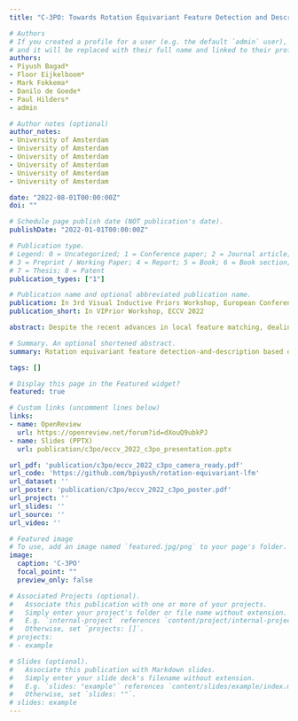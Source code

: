 ```yaml
---
title: "C-3PO: Towards Rotation Equivariant Feature Detection and Description"

# Authors
# If you created a profile for a user (e.g. the default `admin` user), write the username (folder name) here
# and it will be replaced with their full name and linked to their profile.
authors:
- Piyush Bagad*
- Floor Eijkelboom*
- Mark Fokkema*
- Danilo de Goede*
- Paul Hilders*
- admin

# Author notes (optional)
author_notes:
- University of Amsterdam
- University of Amsterdam
- University of Amsterdam
- University of Amsterdam
- University of Amsterdam
- University of Amsterdam

date: "2022-08-01T00:00:00Z"
doi: ""

# Schedule page publish date (NOT publication's date).
publishDate: "2022-01-01T00:00:00Z"

# Publication type.
# Legend: 0 = Uncategorized; 1 = Conference paper; 2 = Journal article;
# 3 = Preprint / Working Paper; 4 = Report; 5 = Book; 6 = Book section;
# 7 = Thesis; 8 = Patent
publication_types: ["1"]

# Publication name and optional abbreviated publication name.
publication: In 3rd Visual Inductive Priors Workshop, European Conference on Computer Vision, 2022
publication_short: In VIPrior Workshop, ECCV 2022

abstract: Despite the recent advances in local feature matching, dealing with affine distortions remains a major challenge. While state-of-the-art methods have shown to perform well in the absence of rotation perturbations, some computer vision applications, such as object tracking and image stitching, require keypoint extraction methods that maintain high performance regardless of the image orientation. Current approaches perform extensive data augmentation to artificially acquire a degree of rotation equivariance. However, this does not only induce redundancy in the learned feature representations, but also does not provide any geometric guarantees. To address this issue, this work explores an alternative approach that instead instills rotation equivariance inside the model itself. Leveraging recent advances in group equivariant deep learning, we propose C-3PO, a family of feature detection-and-description models based on steerable group convolutions. We evaluate our method against prior work, and find that it outperforms its non-equivariant counterparts for most rotation perturbations. However, presumably due to the task’s inherent sensitivity to interpolation artifacts, extending a discrete rotation equivariant model to a continuous variant provides only marginal performance gains.

# Summary. An optional shortened abstract.
summary: Rotation equivariant feature detection-and-description based on steerable group convolutions

tags: []

# Display this page in the Featured widget?
featured: true

# Custom links (uncomment lines below)
links:
- name: OpenReview
  url: https://openreview.net/forum?id=dXouQ9ubkPJ
- name: Slides (PPTX)
  url: publication/c3po/eccv_2022_c3po_presentation.pptx

url_pdf: 'publication/c3po/eccv_2022_c3po_camera_ready.pdf'
url_code: 'https://github.com/bpiyush/rotation-equivariant-lfm'
url_dataset: ''
url_poster: 'publication/c3po/eccv_2022_c3po_poster.pdf'
url_project: ''
url_slides: ''
url_source: ''
url_video: ''

# Featured image
# To use, add an image named `featured.jpg/png` to your page's folder.
image:
  caption: 'C-3PO'
  focal_point: ""
  preview_only: false

# Associated Projects (optional).
#   Associate this publication with one or more of your projects.
#   Simply enter your project's folder or file name without extension.
#   E.g. `internal-project` references `content/project/internal-project/index.md`.
#   Otherwise, set `projects: []`.
# projects:
# - example

# Slides (optional).
#   Associate this publication with Markdown slides.
#   Simply enter your slide deck's filename without extension.
#   E.g. `slides: "example"` references `content/slides/example/index.md`.
#   Otherwise, set `slides: ""`.
# slides: example
---
```


<!-- {{% callout note %}} -->
<!-- Click the *Cite* button above to demo the feature to enable visitors to import publication metadata into their reference management software. -->
<!-- {{% /callout %}} -->

<!-- {{% callout note %}} -->
<!-- Create your slides in Markdown - click the *Slides* button to check out the example. -->
<!-- {{% /callout %}} -->

<!-- Supplementary notes can be added here, including [code, math, and images](https://wowchemy.com/docs/writing-markdown-latex/). -->
